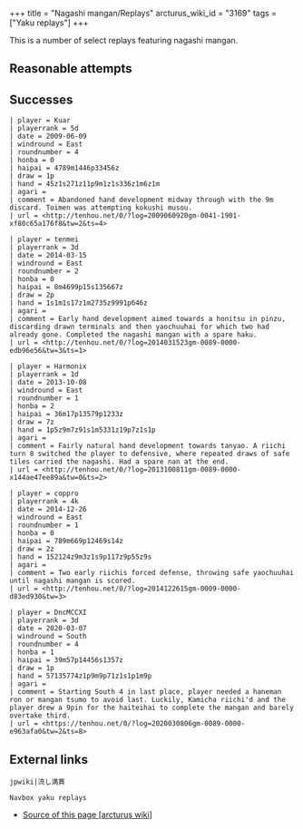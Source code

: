+++
title = "Nagashi mangan/Replays"
arcturus_wiki_id = "3169"
tags = ["Yaku replays"]
+++

This is a number of select replays featuring nagashi mangan.

## Reasonable attempts

## Successes

```Replay/Tenhou.net
| player = Kuar
| playerrank = 5d
| date = 2009-06-09
| windround = East
| roundnumber = 4
| honba = 0
| haipai = 4789m1446p33456z
| draw = 1p
| hand = 45z1s271z11p9m1z1s336z1m6z1m
| agari =
| comment = Abandoned hand development midway through with the 9m discard. Toimen was attempting kokushi musou.
| url = <http://tenhou.net/0/?log=2009060920gm-0041-1901-xf80c65a176f8&tw=2&ts=4>
```

```Replay/Tenhou.net
| player = tenmei
| playerrank = 3d
| date = 2014-03-15
| windround = East
| roundnumber = 2
| honba = 0
| haipai = 8m4699p15s135667z
| draw = 2p
| hand = 1s1m1s17z1m2735z9991p646z
| agari =
| comment = Early hand development aimed towards a honitsu in pinzu, discarding drawn terminals and then yaochuuhai for which two had already gone. Completed the nagashi mangan with a spare haku.
| url = <http://tenhou.net/0/?log=2014031523gm-0089-0000-edb96e56&tw=3&ts=1>
```

```Replay/Tenhou.net
| player = Harmonix
| playerrank = 1d
| date = 2013-10-08
| windround = East
| roundnumber = 1
| honba = 2
| haipai = 36m17p13579p1233z
| draw = 7z
| hand = 1p5z9m7z91s1m5331z19p7z1s1p
| agari =
| comment = Fairly natural hand development towards tanyao. A riichi turn 8 switched the player to defensive, where repeated draws of safe tiles carried the nagashi. Had a spare nan at the end.
| url = <http://tenhou.net/0/?log=2013100811gm-0089-0000-x144ae47ee89a&tw=0&ts=2>
```

```Replay/Tenhou.net
| player = coppro
| playerrank = 4k
| date = 2014-12-26
| windround = East
| roundnumber = 1
| honba = 0
| haipai = 789m669p12469s14z
| draw = 2z
| hand = 152124z9m3z1s9p117z9p55z9s
| agari =
| comment = Two early riichis forced defense, throwing safe yaochuuhai until nagashi mangan is scored.
| url = <http://tenhou.net/0/?log=2014122615gm-0009-0000-d83ed930&tw=3>
```

```Replay/Tenhou.net
| player = DncMCCXI
| playerrank = 3d
| date = 2020-03-07
| windround = South
| roundnumber = 4
| honba = 1
| haipai = 39m57p14456s1357z
| draw = 1p
| hand = 57135774z1p9m9p71z1s1p1m9p
| agari =
| comment = Starting South 4 in last place, player needed a haneman ron or mangan tsumo to avoid last. Luckily, Kamicha riichi'd and the player drew a 9pin for the haiteihai to complete the mangan and barely overtake third.
| url = <https://tenhou.net/0/?log=2020030806gm-0089-0000-e963afa0&tw=2&ts=8>
```

## External links

```jpwiki|流し満貫```

```Navbox yaku replays```
- [Source of this page [arcturus wiki]](http://arcturus.su/wiki/Nagashi_mangan/Replays)
